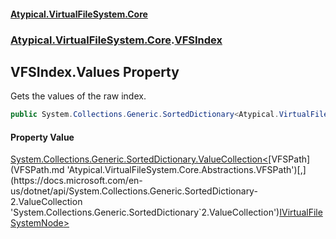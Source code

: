 #### [Atypical.VirtualFileSystem.Core](VirtualFileSystem.md 'VirtualFileSystem')
### [Atypical.VirtualFileSystem.Core](VirtualFileSystem.md#Atypical.VirtualFileSystem.Core 'Atypical.VirtualFileSystem.Core').[VFSIndex](VFSIndex.md 'Atypical.VirtualFileSystem.Core.VFSIndex')

## VFSIndex.Values Property

Gets the values of the raw index.

```csharp
public System.Collections.Generic.SortedDictionary<Atypical.VirtualFileSystem.Core.Abstractions.VFSPath,Atypical.VirtualFileSystem.Core.Contracts.IVirtualFileSystemNode>.ValueCollection Values { get; }
```

#### Property Value
[System.Collections.Generic.SortedDictionary.ValueCollection&lt;](https://docs.microsoft.com/en-us/dotnet/api/System.Collections.Generic.SortedDictionary-2.ValueCollection 'System.Collections.Generic.SortedDictionary`2.ValueCollection')[VFSPath](VFSPath.md 'Atypical.VirtualFileSystem.Core.Abstractions.VFSPath')[,](https://docs.microsoft.com/en-us/dotnet/api/System.Collections.Generic.SortedDictionary-2.ValueCollection 'System.Collections.Generic.SortedDictionary`2.ValueCollection')[IVirtualFileSystemNode](IVirtualFileSystemNode.md 'Atypical.VirtualFileSystem.Core.Contracts.IVirtualFileSystemNode')[&gt;](https://docs.microsoft.com/en-us/dotnet/api/System.Collections.Generic.SortedDictionary-2.ValueCollection 'System.Collections.Generic.SortedDictionary`2.ValueCollection')